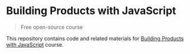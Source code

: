 # Building Products with JavaScript

> Free open-source course

This repository contains code and related materials for [Building Products with JavaScript](https://www.youtube.com/playlist?list=PL_gX69xPLi-ljVdNhspjZUlPmBNjRgD2X) course.

